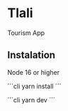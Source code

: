 # Tlali
Tourism App

## Instalation

Node 16 or higher

´´´cli
yarn install
´´´

´´´cli
yarn dev
´´´



